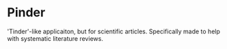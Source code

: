 # Pinder
'Tinder'-like applicaiton, but for scientific articles. Specifically made to help with systematic literature reviews. 
